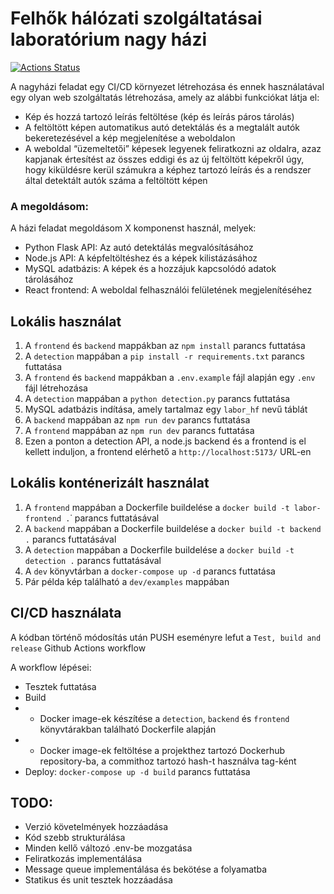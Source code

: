 # Felhők hálózati szolgáltatásai laboratórium nagy házi

[![Actions Status](https://github.com/ironhamma/felholabor-nagyhf/workflows/Test,%20build%20and%20release/badge.svg)](https://github.com/ironhamma/felholabor-nagyhf/actions)

A nagyházi feladat egy CI/CD környezet létrehozása és ennek használatával egy olyan web szolgáltatás létrehozása, amely az alábbi funkciókat látja el:

- Kép és hozzá tartozó leírás feltöltése (kép és leírás páros tárolás)
- A feltöltött képen automatikus autó detektálás és a megtalált autók bekeretezésével a kép megjelenítése a weboldalon
- A weboldal “üzemeltetői” képesek legyenek feliratkozni az oldalra, azaz kapjanak értesítést az összes eddigi és az új feltöltött képekről úgy, hogy kiküldésre kerül számukra a képhez tartozó leírás és a rendszer által detektált autók száma a feltöltött képen

### A megoldásom:

A házi feladat megoldásom X komponenst használ, melyek:

- Python Flask API: Az autó detektálás megvalósításához
- Node.js API: A képfeltöltéshez és a képek kilistázásához
- MySQL adatbázis: A képek és a hozzájuk kapcsolódó adatok tárolásához
- React frontend: A weboldal felhasználói felületének megjelenítéséhez

## Lokális használat

1. A `frontend` és `backend` mappákban az `npm install` parancs futtatása
2. A `detection` mappában a `pip install -r requirements.txt` parancs futtatása
3. A `frontend` és `backend` mappákban a `.env.example` fájl alapján egy `.env` fájl létrehozása
4. A `detection` mappában a `python detection.py` parancs futtatása
5. MySQL adatbázis indítása, amely tartalmaz egy `labor_hf` nevű táblát
6. A `backend` mappában az `npm run dev` parancs futtatása
7. A `frontend` mappában az `npm run dev` parancs futtatása
8. Ezen a ponton a detection API, a node.js backend és a frontend is el kellett induljon, a frontend elérhető a `http://localhost:5173/` URL-en


## Lokális konténerizált használat

1. A `frontend` mappában a Dockerfile buildelése a `docker build -t labor-frontend .`˙ parancs futtatásával
2. A `backend` mappában a Dockerfile buildelése a `docker build -t backend .` parancs futtatásával
3. A `detection` mappában a Dockerfile buildelése a `docker build -t detection .` parancs futtatásával
4. A `dev` könyvtárban a `docker-compose up -d` parancs futtatása
5. Pár példa kép található a `dev/examples` mappában


## CI/CD használata
A kódban történő módosítás után PUSH eseményre lefut a `Test, build and release` Github Actions workflow

A workflow lépései:
- Tesztek futtatása
- Build
- - Docker image-ek készítése a `detection`, `backend` és `frontend` könyvtárakban található Dockerfile alapján
- - Docker image-ek feltöltése a projekthez tartozó Dockerhub repository-ba, a commithoz tartozó hash-t használva tag-ként
- Deploy: `docker-compose up -d build` parancs futtatása

## TODO:
- Verzió követelmények hozzáadása
- Kód szebb strukturálása
- Minden kellő változó .env-be mozgatása
- Feliratkozás implementálása
- Message queue implementálása és bekötése a folyamatba
- Statikus és unit tesztek hozzáadása
